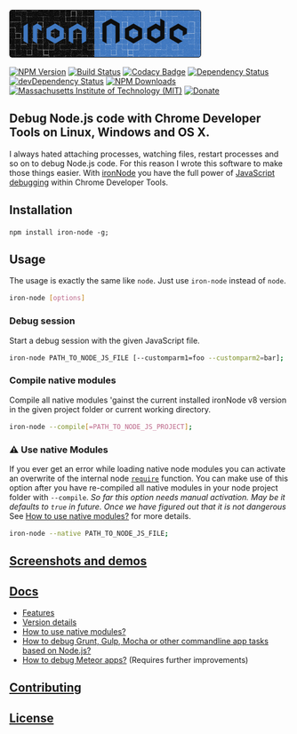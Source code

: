![ironNode](logo/logo.png)  

[![NPM Version](http://img.shields.io/npm/v/iron-node.svg)](https://www.npmjs.org/package/iron-node)
[![Build Status](https://travis-ci.org/s-a/iron-node.svg)](https://travis-ci.org/s-a/iron-node)
[![Codacy Badge](https://www.codacy.com/project/badge/9abe33d152db40bfa5833f2388b32646)](https://www.codacy.com/app/stephanahlf/iron-node)
[![Dependency Status](https://david-dm.org/s-a/iron-node.svg)](https://david-dm.org/s-a/iron-node)
[![devDependency Status](https://david-dm.org/s-a/iron-node/dev-status.svg)](https://david-dm.org/s-a/iron-node#info=devDependencies)
[![NPM Downloads](https://img.shields.io/npm/dm/iron-node.svg)](https://www.npmjs.org/package/iron-node)
[![Massachusetts Institute of Technology (MIT)](https://s-a.github.io/license/img/mit.svg)](/LICENSE.md#mit)
[![Donate](http://s-a.github.io/donate/donate.svg)](http://s-a.github.io/donate/)


## Debug Node.js code with Chrome Developer Tools on Linux, Windows and OS X.
I always hated attaching processes, watching files, restart processes and so on to debug Node.js code. For this reason I wrote this software to make those things easier. With [ironNode](https://github.com/s-a/iron-node) you have the full power of [JavaScript debugging](https://developer.chrome.com/devtools/docs/javascript-debugging) within Chrome Developer Tools.  

## Installation
```npm install iron-node -g;```

## Usage
The usage is exactly the same like ```node```. Just use ```iron-node``` instead of ```node```.  
```bash
iron-node [options]
```

### Debug session
Start a debug session with the given JavaScript file.
```bash
iron-node PATH_TO_NODE_JS_FILE [--customparm1=foo --customparm2=bar];
```  

### Compile native modules
Compile all native modules 'gainst the current installed ironNode v8 version in the given project folder or current working directory.
```bash
iron-node --compile[=PATH_TO_NODE_JS_PROJECT];
```  

### :warning: Use native Modules
If you ever get an error while loading native node modules you can activate an overwrite of the internal node [```require```](/app/require.js) function. You can make use of this option after you have re-compiled all native modules in your node project folder with ```--compile```.  *So far this option needs manual activation. May be it defaults to ```true``` in future. Once we have figured out that it is not dangerous* See [How to use native modules?](/docs/NATIVE-MODULES.md) for more details. 
```bash
iron-node --native PATH_TO_NODE_JS_FILE;
```  

## [Screenshots and demos](http://s-a.github.io/iron-node/)

## [Docs](/docs/)
 - [Features](/docs/FEATURES.md)
 - [Version details](/docs/VERSION-DETAILS.md)
 - [How to use native modules?](/docs/NATIVE-MODULES.md)
 - [How to debug Grunt, Gulp, Mocha or other commandline app tasks based on Node.js?](/docs/DEBUG-NODEJS-COMMANDLINE-APPS.md)
 - [How to debug Meteor apps?](/docs/NATIVE-MODULES.md) (Requires further improvements)

## [Contributing](/CONTRIBUTING.md)

## [License](/LICENSE.md)